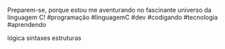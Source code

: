 Preparem-se, porque estou me aventurando no fascinante universo da linguagem C!
#programação #linguagemC #dev #codigando #tecnologia #aprendendo

lógica
sintaxes
estruturas 

